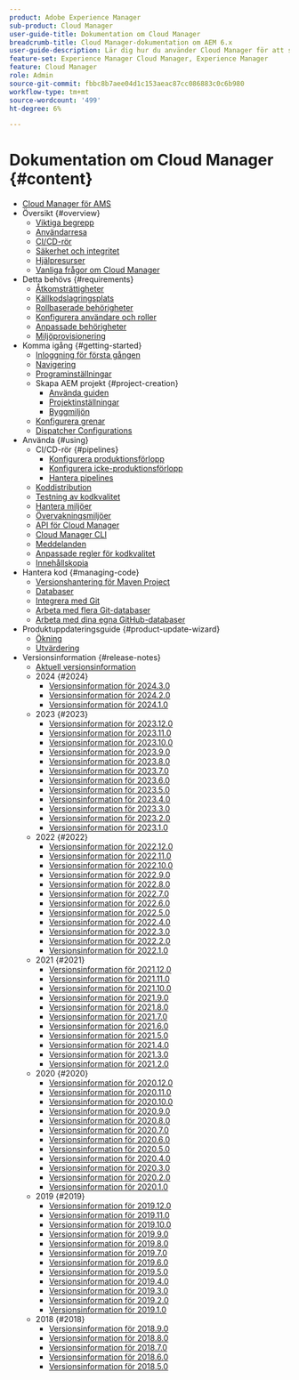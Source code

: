 ```yaml
---
product: Adobe Experience Manager
sub-product: Cloud Manager
user-guide-title: Dokumentation om Cloud Manager
breadcrumb-title: Cloud Manager-dokumentation om AEM 6.x
user-guide-description: Lär dig hur du använder Cloud Manager för att självhantera Adobe Experience Manager för AMS i molnet.
feature-set: Experience Manager Cloud Manager, Experience Manager
feature: Cloud Manager
role: Admin
source-git-commit: fbbc8b7aee04d1c153aeac87cc086883c0c6b980
workflow-type: tm+mt
source-wordcount: '499'
ht-degree: 6%

---
```



# Dokumentation om Cloud Manager {#content}

+ [Cloud Manager för AMS](/help/introduction.md)
+ Översikt {#overview}
   + [Viktiga begrepp](/help/overview/key-concepts.md)
   + [Användarresa](/help/overview/user-journey.md)
   + [CI/CD-rör](/help/overview/ci-cd-pipelines.md)
   + [Säkerhet och integritet](/help/overview/security-and-privacy.md)
   + [Hjälpresurser](/help/overview/help-resources.md)
   + [Vanliga frågor om Cloud Manager](/help/overview/faqs.md)
+ Detta behövs {#requirements}
   + [Åtkomsträttigheter](/help/requirements/access-rights.md)
   + [Källkodslagringsplats](/help/requirements/source-code-repository.md)
   + [Rollbaserade behörigheter](/help/requirements/role-based-permissions.md)
   + [Konfigurera användare och roller](/help/requirements/users-and-roles.md)
   + [Anpassade behörigheter](/help/using/custom-permissions.md)
   + [Miljöprovisionering](/help/requirements/environment-provisioning.md)
+ Komma igång {#getting-started}
   + [Inloggning för första gången](/help/getting-started/first-time-login.md)
   + [Navigering](/help/getting-started/navigation.md)
   + [Programinställningar](/help/getting-started/program-setup.md)
   + Skapa AEM projekt {#project-creation}
      + [Använda guiden](/help/getting-started/using-the-wizard.md)
      + [Projektinställningar](/help/getting-started/project-setup.md)
      + [Byggmiljön](/help/getting-started/build-environment.md)
   + [Konfigurera grenar](/help/getting-started/configuring-branches.md)
   + [Dispatcher Configurations](/help/getting-started/dispatcher-configurations.md)
+ Använda {#using}
   + CI/CD-rör {#pipelines}
      + [Konfigurera produktionsförlopp](/help/using/production-pipelines.md)
      + [Konfigurera icke-produktionsförlopp](/help/using/non-production-pipelines.md)
      + [Hantera pipelines](/help/using/managing-pipelines.md)
   + [Koddistribution](/help/using/code-deployment.md)
   + [Testning av kodkvalitet](/help/using/code-quality-testing.md)
   + [Hantera miljöer](/help/using/managing-environments.md)
   + [Övervakningsmiljöer](/help/using/monitoring-environments.md)
   + [API för Cloud Manager](https://developer.adobe.com/experience-cloud/cloud-manager/reference/api/)
   + [Cloud Manager CLI](https://github.com/adobe/aio-cli-plugin-cloudmanager/blob/main/README.md)
   + [Meddelanden](/help/using/notifications.md)
   + [Anpassade regler för kodkvalitet](/help/using/custom-code-quality-rules.md)
   + [Innehållskopia](/help/using/content-copy.md)
+ Hantera kod {#managing-code}
   + [Versionshantering för Maven Project](/help/managing-code/maven-project-version.md)
   + [Databaser](/help/managing-code/repositories.md)
   + [Integrera med Git](/help/managing-code/git-integration.md)
   + [Arbeta med flera Git-databaser](/help/managing-code/multiple-git-repos.md)
   + [Arbeta med dina egna GitHub-databaser](/help/managing-code/byo-github.md)
+ Produktuppdateringsguide {#product-update-wizard}
   + [Ökning](/help/product-update-wizard/overview.md)
   + [Utvärdering](/help/product-update-wizard/evaluation.md)
+ Versionsinformation {#release-notes}
   + [Aktuell versionsinformation](/help/release-notes/current.md)
   + 2024 {#2024}
      + [Versionsinformation för 2024.3.0](/help/release-notes/2024/2024-3-0.md)
      + [Versionsinformation för 2024.2.0](/help/release-notes/2024/2024-2-0.md)
      + [Versionsinformation för 2024.1.0](/help/release-notes/2024/2024-1-0.md)
   + 2023 {#2023}
      + [Versionsinformation för 2023.12.0](/help/release-notes/2023/2023-12-0.md)
      + [Versionsinformation för 2023.11.0](/help/release-notes/2023/2023-11-0.md)
      + [Versionsinformation för 2023.10.0](/help/release-notes/2023/2023-10-0.md)
      + [Versionsinformation för 2023.9.0](/help/release-notes/2023/2023-9-0.md)
      + [Versionsinformation för 2023.8.0](/help/release-notes/2023/2023-8-0.md)
      + [Versionsinformation för 2023.7.0](/help/release-notes/2023/2023-7-0.md)
      + [Versionsinformation för 2023.6.0](/help/release-notes/2023/2023-6-0.md)
      + [Versionsinformation för 2023.5.0](/help/release-notes/2023/2023-5-0.md)
      + [Versionsinformation för 2023.4.0](/help/release-notes/2023/2023-4-0.md)
      + [Versionsinformation för 2023.3.0](/help/release-notes/2023/2023-3-0.md)
      + [Versionsinformation för 2023.2.0](/help/release-notes/2023/2023-2-0.md)
      + [Versionsinformation för 2023.1.0](/help/release-notes/2023/2023-1-0.md)
   + 2022 {#2022}
      + [Versionsinformation för 2022.12.0](/help/release-notes/2022/2022-12-0.md)
      + [Versionsinformation för 2022.11.0](/help/release-notes/2022/2022-11-0.md)
      + [Versionsinformation för 2022.10.0](/help/release-notes/2022/2022-10-0.md)
      + [Versionsinformation för 2022.9.0](/help/release-notes/2022/2022-9-0.md)
      + [Versionsinformation för 2022.8.0](/help/release-notes/2022/2022-8-0.md)
      + [Versionsinformation för 2022.7.0](/help/release-notes/2022/2022-7-0.md)
      + [Versionsinformation för 2022.6.0](/help/release-notes/2022/2022-6-0.md)
      + [Versionsinformation för 2022.5.0](/help/release-notes/2022/2022-5-0.md)
      + [Versionsinformation för 2022.4.0](/help/release-notes/2022/2022-4-0.md)
      + [Versionsinformation för 2022.3.0](/help/release-notes/2022/2022-3-0.md)
      + [Versionsinformation för 2022.2.0](/help/release-notes/2022/2022-2-0.md)
      + [Versionsinformation för 2022.1.0](/help/release-notes/2022/2022-1-0.md)
   + 2021 {#2021}
      + [Versionsinformation för 2021.12.0](/help/release-notes/2021/2021-12-0.md)
      + [Versionsinformation för 2021.11.0](/help/release-notes/2021/2021-11-0.md)
      + [Versionsinformation för 2021.10.0](/help/release-notes/2021/2021-10-0.md)
      + [Versionsinformation för 2021.9.0](/help/release-notes/2021/2021-9-0.md)
      + [Versionsinformation för 2021.8.0](/help/release-notes/2021/2021-8-0.md)
      + [Versionsinformation för 2021.7.0](/help/release-notes/2021/2021-7-0.md)
      + [Versionsinformation för 2021.6.0](/help/release-notes/2021/2021-6-0.md)
      + [Versionsinformation för 2021.5.0](/help/release-notes/2021/2021-5-0.md)
      + [Versionsinformation för 2021.4.0](/help/release-notes/2021/2021-4-0.md)
      + [Versionsinformation för 2021.3.0](/help/release-notes/2021/2021-3-0.md)
      + [Versionsinformation för 2021.2.0](/help/release-notes/2021/2021-2-0.md)
   + 2020 {#2020}
      + [Versionsinformation för 2020.12.0](/help/release-notes/2020/2020-12-0.md)
      + [Versionsinformation för 2020.11.0](/help/release-notes/2020/2020-11-0.md)
      + [Versionsinformation för 2020.10.0](/help/release-notes/2020/2020-10-0.md)
      + [Versionsinformation för 2020.9.0](/help/release-notes/2020/2020-9-0.md)
      + [Versionsinformation för 2020.8.0](/help/release-notes/2020/2020-8-0.md)
      + [Versionsinformation för 2020.7.0](/help/release-notes/2020/2020-7-0.md)
      + [Versionsinformation för 2020.6.0](/help/release-notes/2020/2020-6-0.md)
      + [Versionsinformation för 2020.5.0](/help/release-notes/2020/2020-5-0.md)
      + [Versionsinformation för 2020.4.0](/help/release-notes/2020/2020-4-0.md)
      + [Versionsinformation för 2020.3.0](/help/release-notes/2020/2020-3-0.md)
      + [Versionsinformation för 2020.2.0](/help/release-notes/2020/2020-2-0.md)
      + [Versionsinformation för 2020.1.0](/help/release-notes/2020/2020-1-0.md)
   + 2019 {#2019}
      + [Versionsinformation för 2019.12.0](/help/release-notes/2019/2019-12-0.md)
      + [Versionsinformation för 2019.11.0](/help/release-notes/2019/2019-11-0.md)
      + [Versionsinformation för 2019.10.0](/help/release-notes/2019/2019-10-0.md)
      + [Versionsinformation för 2019.9.0](/help/release-notes/2019/2019-9-0.md)
      + [Versionsinformation för 2019.8.0](/help/release-notes/2019/2019-8-0.md)
      + [Versionsinformation för 2019.7.0](/help/release-notes/2019/2019-7-0.md)
      + [Versionsinformation för 2019.6.0](/help/release-notes/2019/2019-6-0.md)
      + [Versionsinformation för 2019.5.0](/help/release-notes/2019/2019-5-0.md)
      + [Versionsinformation för 2019.4.0](/help/release-notes/2019/2019-4-0.md)
      + [Versionsinformation för 2019.3.0](/help/release-notes/2019/2019-3-0.md)
      + [Versionsinformation för 2019.2.0](/help/release-notes/2019/2019-2-0.md)
      + [Versionsinformation för 2019.1.0](/help/release-notes/2019/2019-1-0.md)
   + 2018 {#2018}
      + [Versionsinformation för 2018.9.0](/help/release-notes/2018/2018-9-0.md)
      + [Versionsinformation för 2018.8.0](/help/release-notes/2018/2018-8-0.md)
      + [Versionsinformation för 2018.7.0](/help/release-notes/2018/2018-7-0.md)
      + [Versionsinformation för 2018.6.0](/help/release-notes/2018/2018-6-0.md)
      + [Versionsinformation för 2018.5.0](/help/release-notes/2018/2018-5-0.md)
